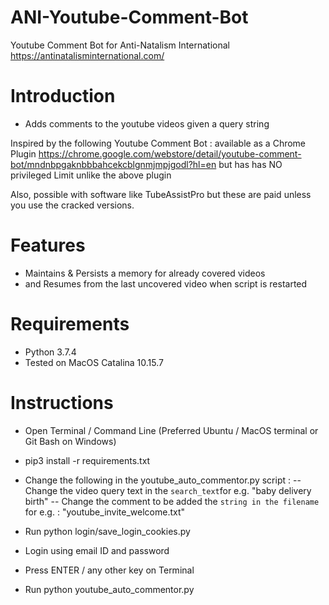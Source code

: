 # ANI-Youtube-Comment-Bot
Youtube Comment Bot for Anti-Natalism International 
https://antinatalisminternational.com/

# Introduction

- Adds comments to the youtube videos given a query string

Inspired by the following Youtube Comment Bot : available as a Chrome Plugin
https://chrome.google.com/webstore/detail/youtube-comment-bot/mndnbpgaknbbbahcekcblgnmjmpjgodl?hl=en
but has has NO privileged Limit unlike the above plugin

Also, possible with software like TubeAssistPro but these are paid unless you use the cracked versions.

# Features

- Maintains & Persists a memory for already covered videos
- and Resumes from the last uncovered video when script is restarted

# Requirements

- Python 3.7.4
- Tested on MacOS Catalina 10.15.7

# Instructions

- Open Terminal / Command Line (Preferred Ubuntu / MacOS terminal or Git Bash on Windows)
- pip3 install -r requirements.txt
- Change the following in the youtube_auto_commentor.py script :
	-- Change the video query text in the `search_text`for e.g. "baby delivery birth"
	-- Change the comment to be added the `string in the filename` for e.g. : "youtube_invite_welcome.txt"

- Run python login/save_login_cookies.py 
- Login using email ID and password
- Press ENTER / any other key on Terminal
- Run python youtube_auto_commentor.py 


